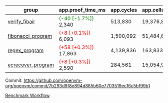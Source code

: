 | group | app.proof_time_ms | app.cycles | app.cells_used | leaf.proof_time_ms | leaf.cycles | leaf.cells_used |
| -- | -- | -- | -- | -- | -- | -- |
| [verify_fibair](https://github.com/openvm-org/openvm/blob/benchmark-results/benchmarks-pr/1276/verify_fibair-7b293d9f8e894d885b60e7703519ec16c5bf99b1.md) |<span style='color: green'>(-40 [-1.7%])</span> 2,340 |  513,830 |  19,376,821 |- | - | - |
| [fibonacci_program](https://github.com/openvm-org/openvm/blob/benchmark-results/benchmarks-pr/1276/fibonacci-7b293d9f8e894d885b60e7703519ec16c5bf99b1.md) |<span style='color: red'>(+8 [+0.1%])</span> 6,093 |  1,500,092 |  51,484,605 |- | - | - |
| [regex_program](https://github.com/openvm-org/openvm/blob/benchmark-results/benchmarks-pr/1276/regex-7b293d9f8e894d885b60e7703519ec16c5bf99b1.md) |<span style='color: red'>(+58 [+0.3%])</span> 17,863 |  4,139,836 |  163,833,427 |- | - | - |
| [ecrecover_program](https://github.com/openvm-org/openvm/blob/benchmark-results/benchmarks-pr/1276/ecrecover-7b293d9f8e894d885b60e7703519ec16c5bf99b1.md) |<span style='color: red'>(+8 [+0.3%])</span> 2,590 |  284,561 |  15,054,935 |- | - | - |


Commit: https://github.com/openvm-org/openvm/commit/7b293d9f8e894d885b60e7703519ec16c5bf99b1

[Benchmark Workflow](https://github.com/openvm-org/openvm/actions/runs/12951386272)
